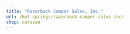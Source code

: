 ```yaml
---
title: "Razorback Camper Sales, Inc."
url: /hot-springs/razorback-camper-sales-inc/
shop: caravan
---
```


